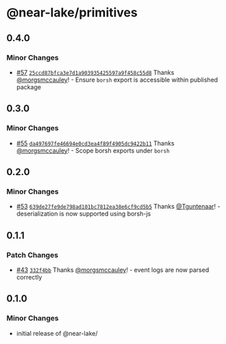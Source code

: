 # @near-lake/primitives

## 0.4.0

### Minor Changes

- [#57](https://github.com/near/near-lake-framework-js/pull/57) [`25ccd87bfca3e7d1a903935425597a9f458c55d8`](https://github.com/near/near-lake-framework-js/commit/25ccd87bfca3e7d1a903935425597a9f458c55d8) Thanks [@morgsmccauley](https://github.com/morgsmccauley)! - Ensure `borsh` export is accessible within published package

## 0.3.0

### Minor Changes

- [#55](https://github.com/near/near-lake-framework-js/pull/55) [`da497697fe46694e0cd3ea4f89f4905dc9422b11`](https://github.com/near/near-lake-framework-js/commit/da497697fe46694e0cd3ea4f89f4905dc9422b11) Thanks [@morgsmccauley](https://github.com/morgsmccauley)! - Scope borsh exports under `borsh`

## 0.2.0

### Minor Changes

- [#53](https://github.com/near/near-lake-framework-js/pull/53) [`639de27fe9de798ad101bc7812ea38e6cf9cd5b5`](https://github.com/near/near-lake-framework-js/commit/639de27fe9de798ad101bc7812ea38e6cf9cd5b5) Thanks [@Tguntenaar](https://github.com/Tguntenaar)! - deserialization is now supported using borsh-js

## 0.1.1

### Patch Changes

- [#43](https://github.com/near/near-lake-framework-js/pull/43) [`332f4bb`](https://github.com/near/near-lake-framework-js/commit/332f4bb8f183cd5660e376f0c01b2d27cf6f8b5c) Thanks [@morgsmccauley](https://github.com/morgsmccauley)! - event logs are now parsed correctly

## 0.1.0

### Minor Changes

- initial release of @near-lake/
